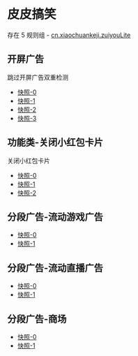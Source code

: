 # 皮皮搞笑

存在 5 规则组 - [cn.xiaochuankeji.zuiyouLite](/src/apps/cn.xiaochuankeji.zuiyouLite.ts)

## 开屏广告

跳过开屏广告双重检测

- [快照-0](https://i.gkd.li/snapshot/1708955039598)
- [快照-1](https://i.gkd.li/snapshot/1708955435902)
- [快照-2](https://i.gkd.li/i/14557046)
- [快照-3](https://i.gkd.li/snapshot/1710170678710)

## 功能类-关闭小红包卡片

关闭小红包卡片

- [快照-0](https://i.gkd.li/i/14430159)
- [快照-1](https://i.gkd.li/i/14430159)
- [快照-2](https://i.gkd.li/i/14430159)

## 分段广告-流动游戏广告

- [快照-0](https://i.gkd.li/snapshot/1709189540108)
- [快照-1](https://i.gkd.li/snapshot/1709189555602)

## 分段广告-流动直播广告

- [快照-0](https://i.gkd.li/snapshot/1709205181942)
- [快照-1](https://i.gkd.li/snapshot/1709189555602)

## 分段广告-商场

- [快照-0](https://i.gkd.li/snapshot/1709216783100)
- [快照-1](https://i.gkd.li/snapshot/1709216790063)
